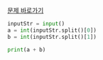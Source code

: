 [문제 바로가기](https://boj.kr/15740)

```python
inputStr = input()
a = int(inputStr.split()[0])
b = int(inputStr.split()[1])

print(a + b)
```